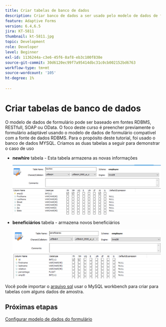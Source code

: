 ```yaml
---
title: Criar tabelas de banco de dados
description: Criar banco de dados a ser usado pelo modelo de dados de formulário
feature: Adaptive Forms
version: 6.4,6.5
jira: KT-5811
thumbnail: kt-5811.jpg
topic: Development
role: Developer
level: Beginner
exl-id: 1136244a-c3e6-45f6-8af8-eb3c100f838e
source-git-commit: 30d6120ec99f7a95414dbc31c0cb002152bd6763
workflow-type: tm+mt
source-wordcount: '105'
ht-degree: 1%

---
```


# Criar tabelas de banco de dados

O modelo de dados de formulário pode ser baseado em fontes RDBMS, RESTfull, SOAP ou OData. O foco deste curso é preencher previamente o formulário adaptável usando o modelo de dados de formulário compatível com a fonte de dados RDBMS. Para o propósito deste tutorial, foi usado o banco de dados MYSQL. Criamos as duas tabelas a seguir para demonstrar o caso de uso

* **newhire** tabela - Esta tabela armazena as novas informações

  ![newhire](assets/newhire-table.png)


* **beneficiários** tabela - armazena novos beneficiários

  ![beneficiários](assets/beneficiaries-table.png)

Você pode importar o [arquivo sql](assets/db-schema.sql) usar o MySQL workbench para criar para tabelas com alguns dados de amostra.

## Próximas etapas

[Configurar modelo de dados do formulário](./configuring-form-data-model.md)
